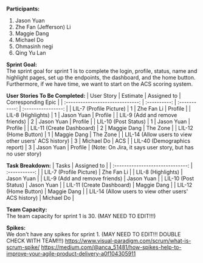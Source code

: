 <b>Participants:</b>
1. Jason Yuan
2. Zhe Fan (Jefferson) Li
3. Maggie Dang
4. Michael Do
5. Ohmasinh negi
6. Qing Yu Lan

<b>Sprint Goal:</b><br>
The sprint goal for sprint 1 is to complete the login, profile, status, name and highlight pages, set up the endpoints, the dashboard, and the home button.<br>
Furthermore, if we have time, we want to start on the ACS scoring system.

<b>User Stories To Be Completed:</b>
| User Story                                                   | Estimate     | Assigned to   | Corresponding Epic |
| :------------------------------:                             | :----------: | :-----------: | :----------------: |
| LIL-7 (Profile Picture)                                      | 1            | Zhe Fan Li    | Profile            |
| LIL-8 (Highlights)                                           | 1            | Jason Yuan    | Profile            |
| LIL-9 (Add and remove friends)                               | 2            | Jason Yuan    | Profile            |
| LIL-10 (Post Status)                                         | 1            | Jason Yuan    | Profile            |
| LIL-11 (Create Dashboard)                                    | 2            | Maggie Dang   | The Zone           |
| LIL-12 (Home Button)                                         | 1            | Maggie Dang   | The Zone           |
| LIL-14 (Allow users to view other users' ACS history)        | 3            | Michael Do    | ACS                |
| LIL-40 (Demographics report)                                 | 3            | Jason Yuan    | Profile            | (Note: On Jira, it says user story, but has no user story)

<b>Task Breakdown:</b>
| Tasks                                                        | Assigned to   |
| :------------------------------:                             | :-----------: |
| LIL-7 (Profile Picture)                                      | Zhe Fan Li    |
| LIL-8 (Highlights)                                           | Jason Yuan    |
| LIL-9 (Add and remove friends)                               | Jason Yuan    |
| LIL-10 (Post Status)                                         | Jason Yuan    |
| LIL-11 (Create Dashboard)                                    | Maggie Dang   |
| LIL-12 (Home Button)                                         | Maggie Dang   |
| LIL-14 (Allow users to view other users' ACS history)        | Michael Do    |

<b>Team Capacity:</b><br>
The team capacity for sprint 1 is 30. (MAY NEED TO EDIT!!!)

<b>Spikes:</b><br>
We don't have any spikes for sprint 1. (MAY NEED TO EDIT!!! DOUBLE CHECK WITH TEAM!!!)
https://www.visual-paradigm.com/scrum/what-is-scrum-spike/
https://medium.com/@anca_51481/how-spikes-help-to-improve-your-agile-product-delivery-a0f104305911
